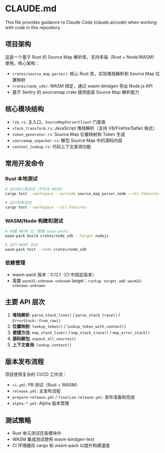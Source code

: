# CLAUDE.md

This file provides guidance to Claude Code (claude.ai/code) when working with code in this repository.

## 项目架构

这是一个基于 Rust 的 Source Map 解析库，支持多端（Rust + Node/WASM）使用。核心架构：

- `crates/source_map_parser/`: 核心 Rust 库，实现堆栈解析和 Source Map 位置映射
- `crates/node_sdk/`: WASM 绑定，通过 wasm-bindgen 导出 Node.js API
- 基于 Sentry 的 sourcemap crate 提供底层 Source Map 解析能力

## 核心模块结构

- `lib.rs`: 主入口，`SourceMapParserClient` 门面类
- `stack_transform.rs`: JavaScript 堆栈解析（支持 V8/Firefox/Safari 格式）
- `token_generator.rs`: Source Map 位置映射和 Token 生成
- `sourcemap_unpacker.rs`: 解包 Source Map 中的源码内容
- `context_lookup.rs`: 代码上下文查询功能

## 常用开发命令

### Rust 本地测试

```bash
# 运行核心库测试（不包含 WASM）
cargo test --workspace --exclude source_map_parser_node --all-features

# 运行所有测试
cargo test --workspace --all-features
```

### WASM/Node 构建和测试

```bash
# 构建 WASM 包（需要 wasm-pack）
wasm-pack build crates/node_sdk --target nodejs

# 运行 WASM 测试
wasm-pack test --node crates/node_sdk
```

### 依赖管理

- wasm-pack 版本：0.12.1（CI 中固定版本）
- 需要 `wasm32-unknown-unknown` target：`rustup target add wasm32-unknown-unknown`

## 主要 API 层次

1. **堆栈解析**: `parse_stack_line()` / `parse_stack_trace()` / `ErrorStack::from_raw()`
2. **位置映射**: `lookup_token()` / `lookup_token_with_context()`
3. **便捷方法**: `map_stack_line()` / `map_stack_trace()` / `map_error_stack()`
4. **源码解包**: `unpack_all_sources()`
5. **上下文查询**: `lookup_context()`

## 版本发布流程

项目使用复杂的 CI/CD 工作流：

- `ci.yml`: PR 测试（Rust + WASM）
- `release.yml`: 主发布流程
- `prepare-release.yml` / `finalize-release.yml`: 发布准备和完成
- `alpha-*.yml`: Alpha 版本管理

## 测试策略

- Rust 单元测试在各模块中
- WASM 集成测试使用 wasm-bindgen-test
- CI 环境缓存 cargo 和 wasm-pack 以提升构建速度
